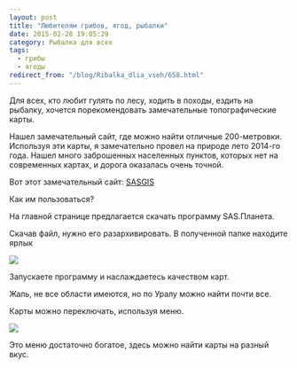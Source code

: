 ```yaml
---
layout: post
title: "Любителям грибов, ягод, рыбалки"
date: 2015-02-28 19:05:29
category: Рыбалка для всех
tags:
  - грибы
  - ягоды
redirect_from: "/blog/Ribalka_dlia_vseh/658.html"
---
```

Для всех, кто любит гулять по лесу, ходить в походы, ездить на рыбалку,
хочется порекомендовать замечательные топографические карты.

Нашел замечательный сайт, где можно найти отличные 200-метровки.
Используя эти карты, я замечательно провел на природе лето 2014-го года.
Нашел много заброшенных населенных пунктов, которых нет на современных
картах, и дорога оказалась очень точной.

Вот этот замечательный сайт: [SASGIS][1]

Как им пользоваться?

На главной странице предлагается скачать программу SAS.Планета.

Скачав файл, нужно его разархивировать. В полученной папке находите
ярлык

![](http://fishingguru.ru/uploads/images/00/00/01/2015/02/28/aa882e.jpg)

Запускаете программу и наслаждаетесь качеством карт.

Жаль, не все области имеются, но по Уралу можно найти почти все.

Карты можно переключать, используя меню.

![](https://img-fotki.yandex.ru/get/15540/13906080.50/0_9e21c_391974a3_XL.jpg)

Это меню достаточно богатое, здесь можно найти карты на разный вкус.

[1]: http://sasgis.org/
